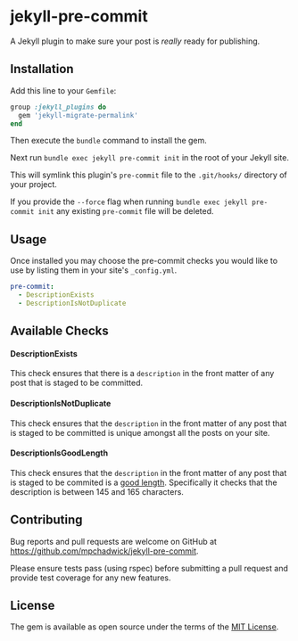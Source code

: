 # jekyll-pre-commit

A Jekyll plugin to make sure your post is _really_ ready for publishing.

## Installation

Add this line to your `Gemfile`:

```ruby
group :jekyll_plugins do
  gem 'jekyll-migrate-permalink'
end
```

Then execute the `bundle` command to install the gem.

Next run `bundle exec jekyll pre-commit init` in the root of your Jekyll site. 

This will symlink this plugin's `pre-commit` file to the `.git/hooks/` directory of your project.

If you provide the `--force` flag when running `bundle exec jekyll pre-commit init` any existing `pre-commit` file will be deleted.

## Usage

Once installed you may choose the pre-commit checks you would like to use by listing them in your site's `_config.yml`.

```yaml
pre-commit:
  - DescriptionExists
  - DescriptionIsNotDuplicate
```

## Available Checks

#### DescriptionExists

This check ensures that there is a `description` in the front matter of any post that is staged to be committed.

#### DescriptionIsNotDuplicate

This check ensures that the `description` in the front matter of any post that is staged to be committed is unique amongst all the posts on your site.

#### DescriptionIsGoodLength

This check ensures that the `description` in the front matter of any post that is staged to be commited is a [good length](https://moz.com/learn/seo/meta-description). Specifically it checks that the description is between 145 and 165 characters.

## Contributing

Bug reports and pull requests are welcome on GitHub at https://github.com/mpchadwick/jekyll-pre-commit.

Please ensure tests pass (using rspec) before submitting a pull request and provide test coverage for any new features.

## License

The gem is available as open source under the terms of the [MIT License](http://opensource.org/licenses/MIT).

